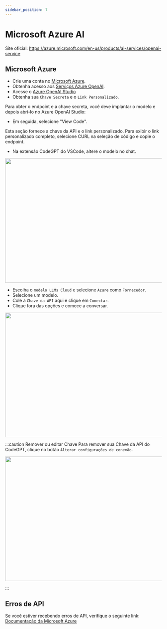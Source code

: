 ```yaml
---
sidebar_position: 7
---
```


# Microsoft Azure AI

Site oficial: https://azure.microsoft.com/en-us/products/ai-services/openai-service

## Microsoft Azure
- Crie uma conta no [Microsoft Azure](https://azure.microsoft.com/en-us/free).
- Obtenha acesso aos [Serviços Azure OpenAI](https://azure.microsoft.com/en-us/products/ai-services/openai-service).
- Acesse o [Azure OpenAI Studio](https://oai.azure.com/)
- Obtenha sua `Chave Secreta` e o `Link Personalizado`.

Para obter o endpoint e a chave secreta, você deve implantar o modelo e depois abri-lo no Azure OpenAI Studio:
- Em seguida, selecione "View Code".

Esta seção fornece a chave da API e o link personalizado. Para exibir o link personalizado completo, selecione CURL na seleção de código e copie o endpoint.

- Na extensão CodeGPT do VSCode, altere o modelo no chat.

<p align="center"><img width="550" height="400" src="https://github.com/user-attachments/assets/0a6791c5-bdf1-4410-a77a-4e9083993b7a"/></p>

- Escolha o `modelo LLMs Cloud` e selecione `Azure` como `Fornecedor`.
- Selecione um modelo.
- Cole a `Chave da API` aqui e clique em `Conectar`.
- Clique fora das opções e comece a conversar.

<p align="center"><img width="550" height="400" src="https://github.com/user-attachments/assets/e5658252-9b32-4d65-85c1-8f5fcdd8ad44"/></p>

:::caution Remover ou editar Chave
Para remover sua Chave da API do CodeGPT, clique no botão `Alterar configurações de conexão`.
<p align="center"><img width="550" height="400" src="https://github.com/user-attachments/assets/9a0ae15f-b719-4b8a-ac3e-7e856dc319de"/></p>
:::

## Erros de API
Se você estiver recebendo erros de API, verifique o seguinte link: [Documentação da Microsoft Azure](https://azure.microsoft.com/en-us/products/ai-services/openai-service/)